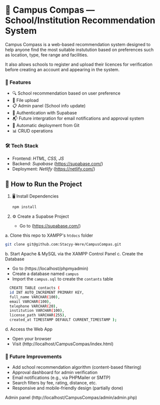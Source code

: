 # 🧭 Campus Compas — School/Institution Recommendation System

Campus Compass is a web-based recommendation system designed to help anyone find the most suitable instutution based on preferences such as location, type, fee range and facilities.

It also allows schools to register and upload their licences for verification before creating an account and appearing in the system.



### 📌 **Features**
   - 🔍 School recommendation based on user preference
   - 📁 File upload
   - 📋 Admin panel (School info update)
   - 🔐 Authentication with Supabase
   - 📬 Future intergration for email notifications and approval system
   - 🔄 Automatic deployment from Git
   - 📊 CRUD operations

### 🛠️ **Tech Stack**
- Frontend: *HTML, CSS, JS*
- Backend: *Supabase* (https://supabase.com/)
- Deployment: *Netlify* (https://netlify.com/)
        
## 🚀 How to Run the Project
1. 🖥️ Install Dependencies
   ```bash
   npm install
   ```
   
3. ⚙️ Create a Supabse Project
   - Go to (https://supabase.com/)
   
a. Clone this repo to XAMPP's `htdocs` folder
```bash
git clone git@github.com:Stacyy-Were/CampusCompas.git
```
b. Start Apache & MySQL via the XAMPP Control Panel
c. Create the Database
- Go to (https://localhost/phpmyadmin)
- Create a database named `campus`
- Import the `campus.sql` to create the `contants` table
  
```bash
  CREATE TABLE contacts (
  id INT AUTO_INCREMENT PRIMARY KEY,
  full_name VARCHAR(100),
  email VARCHAR(100),
  telephone VARCHAR(20),
  institution VARCHAR(100),
  license_path VARCHAR(255),
  created_at TIMESTAMP DEFAULT CURRENT_TIMESTAMP );
```
d. Access the Web App
- Open your browser
- Visit (http://localhost/CampusCompas/index.html)

### 📌 Future Improvements
- Add school recommendation algorithm (content-based filtering)
- Approval dashboard for admin verification
- Email notifications (e.g., via PHPMailer or SMTP)
- Search filters by fee, rating, distance, etc.
- Responsive and mobile-friendly design (partially done)

Admin panel (http://localhost/CampusCompas/admin/admin.php)
        

